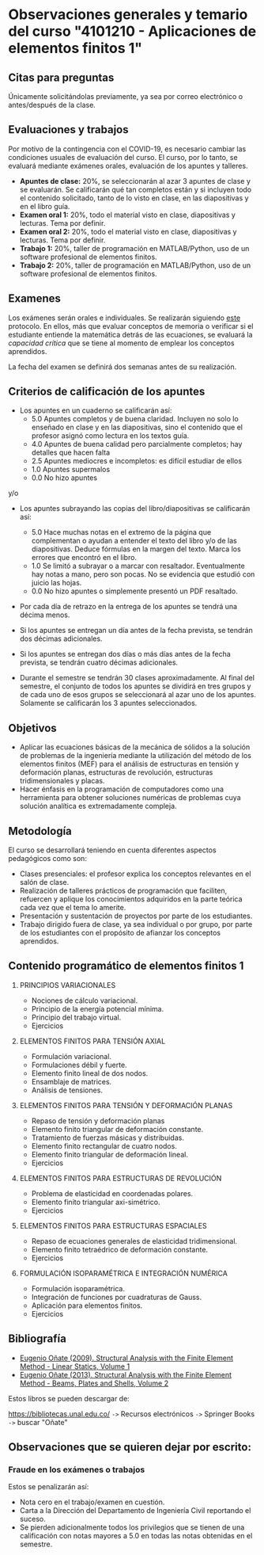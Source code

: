 # Observaciones generales y temario del curso "4101210 - Aplicaciones de elementos finitos 1"

## Citas para preguntas
Únicamente solicitándolas previamente, ya sea por correo electrónico o antes/después de la clase.


## Evaluaciones y trabajos
<!---
- 17% - Exámen 1: septiembre 27, 2019
- 17% - Exámen 2: noviembre 6, 2019
- 17% - Exámen 3: enero 24, 2020
- 17% - Exámen 4: enero 31, 2020
- 32% - Trabajos 1 y 2: talleres de programación en MATLAB/Python, uso de un software profesional de elementos finitos.
- 10% - Taller final opcional.
```
NOTA FINAL = 0.17*Examen1 + 0.17*Examen2 + 0.17*Examen3 + 0.17*Examen4 + 0.16*Trabajo1 + 0.16*Trabajo2 + 0.10*TallerFinal
```
--->
Por motivo de la contingencia con el COVID-19, es necesario cambiar las condiciones usuales de evaluación del curso. El curso, por lo tanto, se evaluará mediante exámenes orales, evaluación de los apuntes y talleres.

* **Apuntes de clase:** 20%, se seleccionarán al azar 3 apuntes de clase y se evaluarán. Se calificarán qué tan completos están y si incluyen todo el contenido solicitado, tanto de lo visto en clase, en las diapositivas y en el libro guía.
* **Examen oral 1:** 20%, todo el material visto en clase, diapositivas y lecturas. Tema por definir.
* **Examen oral 2:** 20%, todo el material visto en clase, diapositivas y lecturas. Tema por definir.
* **Trabajo 1:** 20%, taller de programación en MATLAB/Python, uso de un software profesional de elementos finitos.
* **Trabajo 2:** 20%, taller de programación en MATLAB/Python, uso de un software profesional de elementos finitos.

<!--- 
En los exámenes siempre se preguntará: teoría, demostraciones, ejercicios numéricos y ejercicios de programación. <span style="color: #ff0000;">Se permite para los exámenes traer una hoja tamaño carta en la cual ustedes pueden escribir (POR UN SOLO LADO) todas las fórmulas y comandos de MATLAB que deseen. En la hoja no se pueden ni escribir programas, ni textos explicativos, ni se pueden escribir demostraciones. Dicha hoja debe ser de elaboración personal (no se pueden traer las hojas hechas por compañeros de este o semestres pasados) y debe hacerse a mano (se prohíbe explícitamente traer fotocopias/impresiones/reducciones).</span>
--->

## Examenes
Los exámenes serán orales e individuales. Se realizarán siguiendo [este](https://github.com/diegoandresalvarez/solidos/blob/master/docs/protocolo_examenes_orales.md) protocolo. En ellos, más que evaluar conceptos de memoria o verificar si el estudiante entiende la matemática detrás de las ecuaciones, se evaluará la *capacidad crítica* que se tiene al momento de emplear los conceptos aprendidos.

La fecha del examen se definirá dos semanas antes de su realización.

## Criterios de calificación de los apuntes
 * Los apuntes en un cuaderno se calificarán así:
   * 5.0 Apuntes completos y de buena claridad. Incluyen no solo lo enseñado en clase y en las diapositivas, sino el contenido que el profesor asignó como lectura en los textos guía.
   * 4.0 Apuntes de buena calidad pero parcialmente completos; hay detalles que hacen falta
   * 2.5 Apuntes mediocres e incompletos: es difícil estudiar de ellos
   * 1.0 Apuntes supermalos
   * 0.0 No hizo apuntes

y/o

 * Los apuntes subrayando las copias del libro/diapositivas se calificarán así:
   * 5.0 Hace muchas notas en el extremo de la página que complementan o ayudan a entender el texto del libro y/o de las diapositivas. Deduce fórmulas en la margen del texto. Marca los errores que encontró en el libro.
   * 1.0 Se limitó a subrayar o a marcar con resaltador. Eventualmente hay notas a mano, pero son pocas. No se evidencia que estudió con juicio las hojas.
   * 0.0 No hizo apuntes o simplemente presentó un PDF resaltado.

* Por cada día de retrazo en la entrega de los apuntes se tendrá una décima menos.
* Si los apuntes se entregan un día antes de la fecha prevista, se tendrán dos décimas adicionales.
* Si los apuntes se entregan dos días o más días antes de la fecha prevista, se tendrán cuatro décimas adicionales.
* Durante el semestre se tendrán 30 clases aproximadamente. Al final del semestre, el conjunto de todos los apuntes se dividirá en tres grupos y de cada uno de esos grupos se seleccionará al azar uno de los apuntes. Solamente se calificarán los 3 apuntes seleccionados.

## Objetivos
- Aplicar las ecuaciones básicas de la mecánica de sólidos a la solución de problemas de la ingeniería mediante la utilización del método de los elementos finitos (MEF) para el análisis de estructuras en tensión y deformación planas, estructuras de revolución, estructuras tridimensionales y placas.
- Hacer énfasis en la programación de computadores como una herramienta para obtener soluciones numéricas de problemas cuya solución analítica es extremadamente compleja.

## Metodología
El curso se desarrollará teniendo en cuenta diferentes aspectos pedagógicos como son:
- Clases presenciales: el profesor explica los conceptos relevantes en el salón de clase.
- Realización de talleres prácticos de programación que faciliten, refuercen y aplique los conocimientos adquiridos en la parte teórica cada vez que el tema lo amerite.
- Presentación y sustentación de proyectos por parte de los estudiantes.
- Trabajo dirigido fuera de clase, ya sea individual o por grupo, por parte de los estudiantes con el propósito de afianzar los conceptos aprendidos.

## Contenido programático de elementos finitos 1
1. PRINCIPIOS VARIACIONALES
   - Nociones de cálculo variacional.
   - Principio de la energía potencial mínima.
   - Principio del trabajo virtual.
   - Ejercicios

2. ELEMENTOS FINITOS PARA TENSIÓN AXIAL
   - Formulación variacional.
   - Formulaciones débil y fuerte.
   - Elemento finito lineal de dos nodos.
   - Ensamblaje de matrices.
   - Análisis de tensiones.

3. ELEMENTOS FINITOS PARA TENSIÓN Y DEFORMACIÓN PLANAS
   - Repaso de tensión y deformación planas
   - Elemento finito triangular de deformación constante.
   - Tratamiento de fuerzas másicas y distribuidas.
   - Elemento finito rectangular de cuatro nodos.
   - Elemento finito triangular de deformación lineal.
   - Ejercicios

4. ELEMENTOS FINITOS PARA ESTRUCTURAS DE REVOLUCIÓN
   - Problema de elasticidad en coordenadas polares.
   - Elemento finito triangular axi-simétrico.
   - Ejercicios

5. ELEMENTOS FINITOS PARA ESTRUCTURAS ESPACIALES
   - Repaso de ecuaciones generales de elasticidad tridimensional.
   - Elemento finito tetraédrico de  deformación constante.
   - Ejercicios

6. FORMULACIÓN ISOPARAMÉTRICA E INTEGRACIÓN NUMÉRICA
   - Formulación isoparamétrica.
   - Integración de funciones por cuadraturas de Gauss.
   - Aplicación para elementos finitos.
   - Ejercicios

## Bibliografía
<!---
Eugenio Oñate. Cálculo de estructuras por el método de elementos finitos: análisis estático lineal. Barcelona:Centro Internacional de Métodos Numéricos en Ingeniería, CIMNE 1995. 2 edición. (en la biblioteca hay 15 ejemplares: `624.171/O59c2`).

La versión en inglés (más moderna) se puede descargar así:
--->

- [Eugenio Oñate (2009). Structural Analysis with the Finite Element Method - Linear Statics, Volume 1](https://link.springer.com/book/10.1007/978-1-4020-8733-2)
- [Eugenio Oñate (2013). Structural Analysis with the Finite Element Method - Beams, Plates and Shells, Volume 2](https://link.springer.com/book/10.1007%2F978-1-4020-8743-1)

Estos libros se pueden descargar de: 

https://bibliotecas.unal.edu.co/ `->` Recursos electrónicos `->` Springer Books `->` buscar "Oñate"

## Observaciones que se quieren dejar por escrito:
<!--- 
### Asistencia al curso
La puerta se cerrará 10 minutos después de haber iniciado la clase (de acuerdo con el reloj del computador del salón).

### Falta a los exámenes
Siempre que usted falte a un examen, debe haber algún documento que lo exonere de dicha inasistencia. Cuando usted por algún motivo de fuerza mayor no pueda asistir al examen, usted debe avisarle al profesor con anterioridad ya sea personalmente o por correo. En esos casos en lo posible, debe demostrarlo. Por ejemplo: si le tocó viajar a su pueblo esa semana porque algo sucedió un evento familiar de trascendencia, entonces una forma de certificar que usted viajó son los tiquetes de ida y vuelta a su pueblo. Sin una excusa o una notificación previa no se repetirán los exámenes y usted tendrá como nota un cero.
--->

### Fraude en los exámenes o trabajos
Estos se penalizarán así:

- Nota cero en el trabajo/examen en cuestión.
- Carta a la Dirección del Departamento de Ingeniería Civil reportando el suceso.
- Se pierden adicionalmente todos los privilegios que se tienen de una calificación con notas mayores a 5.0 en todas las notas obtenidas en el semestre.

<!---
### "Minuciosamente" en los exámenes
En todos los exámenes se debe relacionar con palabras las fórmulas y motivar físicamente el por qué de un procedimiento o fórmula (es decir, se debe escribir la explicación suponiendo que usted está escribiendo un libro). Si no se hace esto, se le rebajará en ese punto en particular el 50% de la nota.
--->